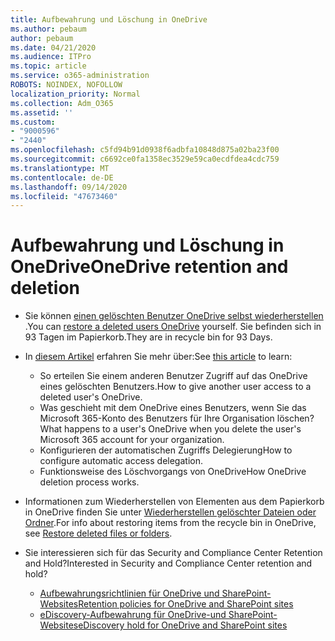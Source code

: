 ```yaml
---
title: Aufbewahrung und Löschung in OneDrive
ms.author: pebaum
author: pebaum
ms.date: 04/21/2020
ms.audience: ITPro
ms.topic: article
ms.service: o365-administration
ROBOTS: NOINDEX, NOFOLLOW
localization_priority: Normal
ms.collection: Adm_O365
ms.assetid: ''
ms.custom:
- "9000596"
- "2440"
ms.openlocfilehash: c5fd94b91d0938f6adbfa10848d875a02ba23f00
ms.sourcegitcommit: c6692ce0fa1358ec3529e59ca0ecdfdea4cdc759
ms.translationtype: MT
ms.contentlocale: de-DE
ms.lasthandoff: 09/14/2020
ms.locfileid: "47673460"
---
```

# <a name="onedrive-retention-and-deletion"></a><span data-ttu-id="6b406-102">Aufbewahrung und Löschung in OneDrive</span><span class="sxs-lookup"><span data-stu-id="6b406-102">OneDrive retention and deletion</span></span>

- <span data-ttu-id="6b406-103">Sie können [einen gelöschten Benutzer OneDrive selbst wiederherstellen](https://docs.microsoft.com/onedrive/restore-deleted-onedrive) .</span><span class="sxs-lookup"><span data-stu-id="6b406-103">You can [restore a deleted users OneDrive](https://docs.microsoft.com/onedrive/restore-deleted-onedrive) yourself.</span></span> <span data-ttu-id="6b406-104">Sie befinden sich in 93 Tagen im Papierkorb.</span><span class="sxs-lookup"><span data-stu-id="6b406-104">They are in recycle bin for 93 Days.</span></span>

- <span data-ttu-id="6b406-105">In [diesem Artikel](https://docs.microsoft.com/onedrive/retention-and-deletion) erfahren Sie mehr über:</span><span class="sxs-lookup"><span data-stu-id="6b406-105">See [this article](https://docs.microsoft.com/onedrive/retention-and-deletion) to learn:</span></span>
    - <span data-ttu-id="6b406-106">So erteilen Sie einem anderen Benutzer Zugriff auf das OneDrive eines gelöschten Benutzers.</span><span class="sxs-lookup"><span data-stu-id="6b406-106">How to give another user access to a deleted user's OneDrive.</span></span>
    - <span data-ttu-id="6b406-107">Was geschieht mit dem OneDrive eines Benutzers, wenn Sie das Microsoft 365-Konto des Benutzers für Ihre Organisation löschen?</span><span class="sxs-lookup"><span data-stu-id="6b406-107">What happens to a user's OneDrive when you delete the user's Microsoft 365 account for your organization.</span></span>
    - <span data-ttu-id="6b406-108">Konfigurieren der automatischen Zugriffs Delegierung</span><span class="sxs-lookup"><span data-stu-id="6b406-108">How to configure automatic access delegation.</span></span>
    - <span data-ttu-id="6b406-109">Funktionsweise des Löschvorgangs von OneDrive</span><span class="sxs-lookup"><span data-stu-id="6b406-109">How OneDrive deletion process works.</span></span>

- <span data-ttu-id="6b406-110">Informationen zum Wiederherstellen von Elementen aus dem Papierkorb in OneDrive finden Sie unter [Wiederherstellen gelöschter Dateien oder Ordner](https://support.office.com/article/949ada80-0026-4db3-a953-c99083e6a84f).</span><span class="sxs-lookup"><span data-stu-id="6b406-110">For info about restoring items from the recycle bin in OneDrive, see [Restore deleted files or folders](https://support.office.com/article/949ada80-0026-4db3-a953-c99083e6a84f).</span></span>

- <span data-ttu-id="6b406-111">Sie interessieren sich für das Security and Compliance Center Retention and Hold?</span><span class="sxs-lookup"><span data-stu-id="6b406-111">Interested in Security and Compliance Center retention and hold?</span></span>
    - [<span data-ttu-id="6b406-112">Aufbewahrungsrichtlinien für OneDrive und SharePoint-Websites</span><span class="sxs-lookup"><span data-stu-id="6b406-112">Retention policies for OneDrive and SharePoint sites</span></span>](https://docs.microsoft.com/microsoft-365/compliance/retention-policies)
    - [<span data-ttu-id="6b406-113">eDiscovery-Aufbewahrung für OneDrive-und SharePoint-Websites</span><span class="sxs-lookup"><span data-stu-id="6b406-113">eDiscovery hold for OneDrive and SharePoint sites</span></span>](https://docs.microsoft.com/office365/securitycompliance/ediscovery-cases#step-4-place-content-locations-on-hold)
